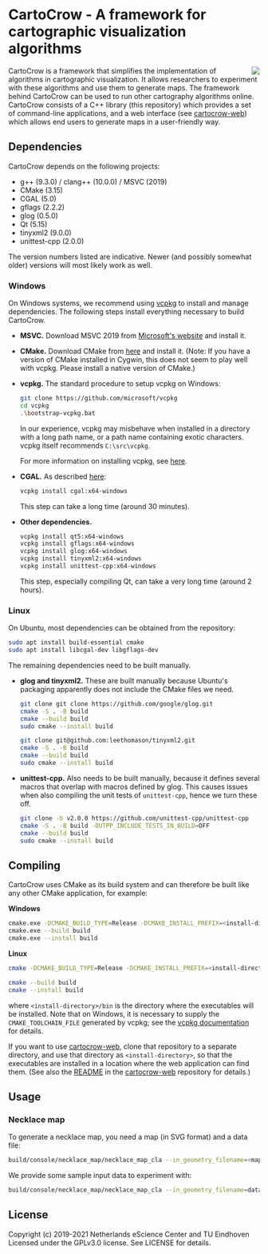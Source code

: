 # CartoCrow - A framework for cartographic visualization algorithms

<img align="right" src="https://user-images.githubusercontent.com/7533280/122964753-ddca4b00-d387-11eb-8320-7ba7bbb7e496.png">

CartoCrow is a framework that simplifies the implementation of algorithms in cartographic visualization. It allows researchers to experiment with these algorithms and use them to generate maps. The framework behind CartoCrow can be used to run other cartography algorithms online. CartoCrow consists of a C++ library (this repository) which provides a set of command-line applications, and a web interface (see [cartocrow-web](https://github.com/tue-alga/cartocrow-web)) which allows end users to generate maps in a user-friendly way.


## Dependencies

CartoCrow depends on the following projects:

* g++ (9.3.0) / clang++ (10.0.0) / MSVC (2019)
* CMake (3.15)
* CGAL (5.0)
* gflags (2.2.2)
* glog (0.5.0)
* Qt (5.15)
* tinyxml2 (9.0.0)
* unittest-cpp (2.0.0)

The version numbers listed are indicative. Newer (and possibly somewhat older) versions will most likely work as well.


### Windows

On Windows systems, we recommend using [vcpkg](https://github.com/microsoft/vcpkg) to install and manage dependencies. The following steps install everything necessary to build CartoCrow.

* **MSVC.** Download MSVC 2019 from [Microsoft's website](https://docs.microsoft.com/en-us/visualstudio/releases/2019/release-notes) and install it.

* **CMake.** Download CMake from [here](https://cmake.org/download/) and install it. (Note: If you have a version of CMake installed in Cygwin, this does not seem to play well with vcpkg. Please install a native version of CMake.)

* **vcpkg.** The standard procedure to setup vcpkg on Windows:

  ```sh
  git clone https://github.com/microsoft/vcpkg
  cd vcpkg
  .\bootstrap-vcpkg.bat
  ```

  In our experience, vcpkg may misbehave when installed in a directory with a long path name, or a path name containing exotic characters. vcpkg itself recommends `C:\src\vcpkg`.

  For more information on installing vcpkg, see [here](https://github.com/microsoft/vcpkg#quick-start-windows).

* **CGAL.** As described [here](https://doc.cgal.org/latest/Manual/windows.html#title0):

  ```sh
  vcpkg install cgal:x64-windows
  ```

  This step can take a long time (around 30 minutes).

* **Other dependencies.**

  ```sh
  vcpkg install qt5:x64-windows
  vcpkg install gflags:x64-windows
  vcpkg install glog:x64-windows
  vcpkg install tinyxml2:x64-windows
  vcpkg install unittest-cpp:x64-windows
  ```

  This step, especially compiling Qt, can take a very long time (around 2 hours).


### Linux

On Ubuntu, most dependencies can be obtained from the repository:

```sh
sudo apt install build-essential cmake
sudo apt install libcgal-dev libgflags-dev
```

The remaining dependencies need to be built manually.

* **glog and tinyxml2.** These are built manually because Ubuntu's packaging apparently does not include the CMake files we need.

  ```sh
  git clone git clone https://github.com/google/glog.git
  cmake -S . -B build
  cmake --build build
  sudo cmake --install build

  git clone git@github.com:leethomason/tinyxml2.git
  cmake -S . -B build
  cmake --build build
  sudo cmake --install build
  ```

* **unittest-cpp.** Also needs to be built manually, because it defines several macros that overlap with macros defined by glog. This causes issues when also compiling the unit tests of `unittest-cpp`, hence we turn these off.
  ```sh
  git clone -b v2.0.0 https://github.com/unittest-cpp/unittest-cpp
  cmake -S . -B build -DUTPP_INCLUDE_TESTS_IN_BUILD=OFF
  cmake --build build
  sudo cmake --install build
  ```


## Compiling

CartoCrow uses CMake as its build system and can therefore be built like any other CMake application, for example:

**Windows**
```sh
cmake.exe -DCMAKE_BUILD_TYPE=Release -DCMAKE_INSTALL_PREFIX=<install-directory> -DCMAKE_TOOLCHAIN_FILE=<path-to-vcpkg>\scripts\buildsystems\vcpkg.cmake -S . -B build
cmake.exe --build build
cmake.exe --install build
```

**Linux**
```sh
cmake -DCMAKE_BUILD_TYPE=Release -DCMAKE_INSTALL_PREFIX=<install-directory> -S . -B build

cmake --build build
cmake --install build
```

where `<install-directory>/bin` is the directory where the executables will be installed. Note that on Windows, it is necessary to supply the `CMAKE_TOOLCHAIN_FILE` generated by vcpkg; see the [vcpkg documentation](https://github.com/microsoft/vcpkg/blob/master/docs/users/integration.md#cmake-toolchain-file-recommended-for-open-source-cmake-projects) for details.

If you want to use [cartocrow-web](https://github.com/tue-alga/cartocrow-web), clone that repository to a separate directory, and use that directory as `<install-directory>`, so that the executables are installed in a location where the web application can find them. (See also the [README](https://github.com/tue-alga/cartocrow-web/blob/master/README.md) in the [cartocrow-web](https://github.com/tue-alga/cartocrow-web) repository for details.)


## Usage

### Necklace map

To generate a necklace map, you need a map (in SVG format) and a data file:

```bash
build/console/necklace_map/necklace_map_cla --in_geometry_filename=<map_file> --in_data_filename=<data_file> --in_value_name=<column_name> --out_filename=<output_file>
```

We provide some sample input data to experiment with:

```bash
build/console/necklace_map/necklace_map_cla --in_geometry_filename=data/necklace_map/wEU.svg --in_data_filename=data/necklace_map/wEU.txt --in_value_name=value --out_filename=test.svg
```


## License

Copyright (c) 2019-2021 Netherlands eScience Center and TU Eindhoven
Licensed under the GPLv3.0 license. See LICENSE for details.

